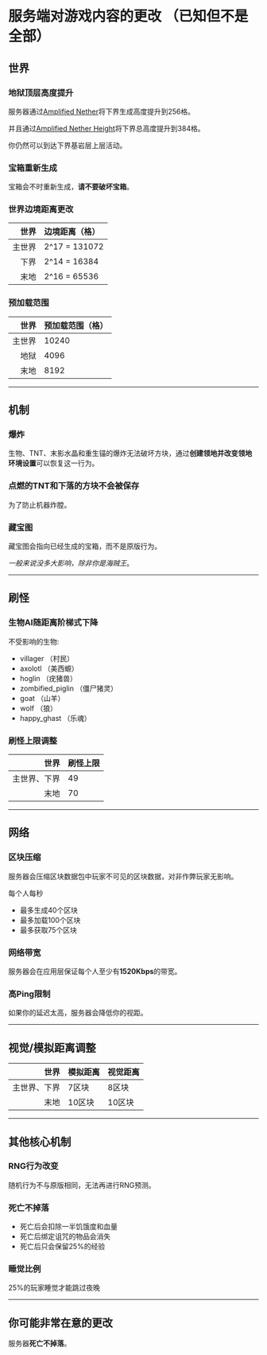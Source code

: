# 服务端对游戏内容的更改 （已知但不是全部）

## 世界

### 地狱顶层高度提升

服务器通过[Amplified Nether](https://www.mcmod.cn/class/5205.html)将下界生成高度提升到256格。

并且通过[Amplified Nether Height](https://modrinth.com/project/8YzB9eVH)将下界总高度提升到384格。

你仍然可以到达下界基岩层上层活动。

### 宝箱重新生成

宝箱会不时重新生成，**请不要破坏宝箱**。

### 世界边境距离更改

|世界|边境距离（格）|
|--:|:--|
|主世界|2^17 = 131072|
|下界|2^14 = 16384|
|末地|2^16 = 65536|

### 预加载范围

|世界|预加载范围（格）|
|--:|:--|
|主世界|10240|
|地狱|4096|
|末地|8192|

---

## 机制

### 爆炸

生物、TNT、末影水晶和重生锚的爆炸无法破坏方块，通过**创建领地并改变领地环境设置**可以恢复这一行为。

### 点燃的TNT和下落的方块不会被保存

为了防止机器炸膛。

### 藏宝图

藏宝图会指向已经生成的宝箱，而不是原版行为。

*一般来说没多大影响，除非你是海贼王*。

---

## 刷怪

### 生物AI随距离阶梯式下降

不受影响的生物:

- villager （村民）
- axolotl （美西螈）
- hoglin （疣猪兽）
- zombified_piglin （僵尸猪灵）
- goat （山羊）
- wolf （狼）
- happy_ghast （乐魂）

### 刷怪上限调整

|世界|刷怪上限|
|---:|:-----|
|主世界、下界|49|
|末地|70|

---

## 网络

### 区块压缩

服务器会压缩区块数据包中玩家不可见的区块数据，对非作弊玩家无影响。

每个人每秒

- 最多生成40个区块
- 最多加载100个区块
- 最多获取75个区块

### 网络带宽

服务器会在应用层保证每个人至少有**1520Kbps**的带宽。

### 高Ping限制

如果你的延迟太高，服务器会降低你的视距。

---

## 视觉/模拟距离调整

|世界|模拟距离|视觉距离|
|--:|:------|:------|
|主世界、下界|7区块|8区块|
|末地|10区块|10区块|

---

## 其他核心机制

### RNG行为改变

随机行为不与原版相同，无法再进行RNG预测。

### 死亡不掉落

- 死亡后会扣除一半饥饿度和血量
- 死亡后绑定诅咒的物品会消失
- 死亡后只会保留25%的经验

### 睡觉比例

25%的玩家睡觉才能跳过夜晚

---

## 你可能非常在意的更改

服务器**死亡不掉落**。
